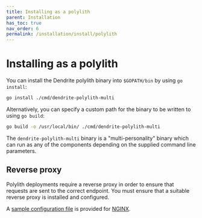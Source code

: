 ```yaml
---
title: Installing as a polylith
parent: Installation
has_toc: true
nav_order: 6
permalink: /installation/install/polylith
---
```


# Installing as a polylith

You can install the Dendrite polylith binary into `$GOPATH/bin` by using `go install`:

```sh
go install ./cmd/dendrite-polylith-multi
```

Alternatively, you can specify a custom path for the binary to be written to using `go build`:

```sh
go build -o /usr/local/bin/ ./cmd/dendrite-polylith-multi
```

The `dendrite-polylith-multi` binary is a "multi-personality" binary which can run as
any of the components depending on the supplied command line parameters.

## Reverse proxy

Polylith deployments require a reverse proxy in order to ensure that requests are
sent to the correct endpoint. You must ensure that a suitable reverse proxy is installed
and configured.

A [sample configuration file](https://github.com/matrix-org/dendrite/blob/main/docs/nginx/polylith-sample.conf)
is provided for [NGINX](https://www.nginx.com).
